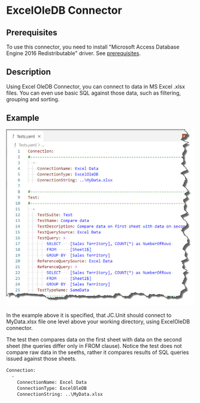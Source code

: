 # ExcelOleDB Connector

## Prerequisites

To use this connector, you need to install "Microsoft Access Database Engine 2016 Redistributable" driver. See [prerequisites](../installation/prerequisites).

## Description
Using Excel OleDB Connector, you can connect to data in MS Excel .xlsx files. You can even use basic SQL against those data, such as filtering, grouping and sorting.

## Example

![Excel OleDB Connector](../../Images/media/excel-oledb-connector.jpg)

In the example above it is specified, that JC.Unit should connect to MyData.xlsx file one level above your working directory, using ExcelOleDB connector.

The test then compares data on the first sheet with data on the second sheet (the queries differ only in FROM clause). Notice the test does not compare raw data in the seeths, rather it compares results of SQL queries issued against those sheets.

~~~~~~~~~~~~~~~~~~~~~~~~~~~~~~~~~~~~~~~~~~~~~~~~~~~~~~~~~~~~~~~~~~~~~~~~~~~~~~~~
Connection:
  - 
    ConnectionName: Excel Data
    ConnectionType: ExcelOleDB
    ConnectionString: ..\MyData.xlsx
~~~~~~~~~~~~~~~~~~~~~~~~~~~~~~~~~~~~~~~~~~~~~~~~~~~~~~~~~~~~~~~~~~~~~~~~~~~~~~~~

